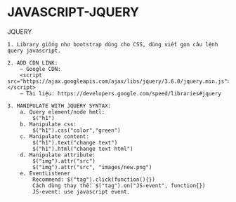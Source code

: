 # JAVASCRIPT-JQUERY

JQUERY

	1. Library giống như bootstrap dùng cho CSS, dùng viết gọn câu lệnh query javascript.
	
	2. ADD CDN LINK:
		– Google CDN: 
		<script src="https://ajax.googleapis.com/ajax/libs/jquery/3.6.0/jquery.min.js"></script>
		– Tài liệu: https://developers.google.com/speed/libraries#jquery
	
	3. MANIPULATE WITH JQUERY SYNTAX:
		a. Query element/node hmtl: 
			$("h1")
		b. Manipulate css: 
			$("h1").css("color","green")
		c. Manipulate content:  
			$("h1").text("change text")
			$("h1").html("change text html")
		d. Manipulate attribute: 
			$("img").attr("src")
			$("img").attr("src", "images/new.png")
		e. EventListener
			Recommend: $("tag").click(function(){})
			Cách dùng thay thế: $("tag").on("JS-event", function{})
			JS-event: use javascript event.

